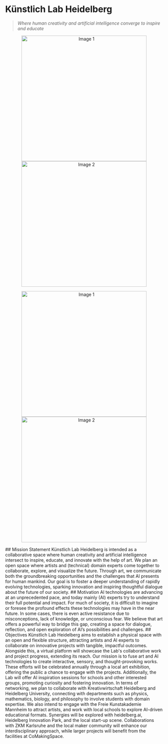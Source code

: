 # Künstlich Lab Heidelberg
> *Where human creativity and artificial intelligence converge to inspire and educate*
<p align="center">
  <img src="url_to_image_1" alt="Image 1" width="400"/>
  <img src="url_to_image_2" alt="Image 2" width="400"/>
</p>
<p align="center">
  <img src="url_to_image_1" alt="Image 1" width="400"/>
  <img src="url_to_image_2" alt="Image 2" width="400"/>
</p>
## Mission Statement 
Künstlich Lab Heidelberg is intended as a collaborative space where human creativity and artificial intelligence intersect to inspire, educate, and innovate with the help of art. We plan an open space where artists and (technical) domain experts come together to collaborate, explore, and visualize the future. Through art, we communicate both the groundbreaking opportunities and the challenges that AI presents for human mankind. Our goal is to foster a deeper understanding of rapidly evolving technologies, sparking innovation and inspiring thoughtful dialogue about the future of our society.
## Motivation
AI technologies are advancing at an unprecedented pace, and today mainly (AI) experts try to understand their full potential and impact. For much of society, it is difficult to imagine or foresee the profound effects these technologies may have in the near future. In some cases, there is even active resistance due to misconceptions, lack of knowledge, or unconscious fear. We believe that art offers a powerful way to bridge this gap, creating a space for dialogue, reflection, and open exploration of AI’s possibilities and challenges.
## Objectives
Künstlich Lab Heidelberg aims to establish a physical space with an open and flexible structure, attracting artists and AI experts to collaborate on innovative projects with tangible, impactful outcomes. Alongside this, a virtual platform will showcase the Lab's collaborative work and project progress, extending its reach.
Our mission is to fuse art and AI technologies to create interactive, sensory, and thought-provoking works. These efforts will be celebrated annually through a local art exhibition, offering the public a chance to engage with the projects. Additionally, the Lab will offer AI inspiration sessions for schools and other interested groups, promoting curiosity and fostering innovation.
In terms of networking, we plan to collaborate with Kreativwirtschaft Heidelberg and Heidelberg University, connecting with departments such as physics, mathematics, biology, and philosophy to involve students with domain expertise. We also intend to engage with the Freie Kunstakademie Mannheim to attract artists, and work with local schools to explore AI-driven educational formats. Synergies will be explored with heidelberg.ai, Heidelberg Innovation Park, and the local start-up scene. Collaborations with ZKM Karlsruhe and the local maker community will enhance our interdisciplinary approach, while larger projects will benefit from the facilities at CoMakingSpace.
